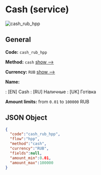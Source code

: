 
# Cash (service) 
![cash_rub_hpp](https://static.openfintech.io/payment_methods/cash_rub_hpp/logo.svg?w=400&c=v0.59.26#w200)  

## General 
 
**Code:** `cash_rub_hpp` 
 
**Method:** `cash` 
 [show -->](/payment-methods/cash/) 
 
**Currency:** `RUB` [show -->](/currencies/RUB/) 
 
**Name:** 
 
:	[EN] Cash 
:	[RU] Наличные 
:	[UK] Готівка 
 
**Amount limits:** from `0.01` to `100000` RUB 

## JSON Object 

```json
{
  "code":"cash_rub_hpp",
  "flow":"hpp",
  "method":"cash",
  "currency":"RUB",
  "fields":null,
  "amount_min":0.01,
  "amount_max":100000
}
```  
